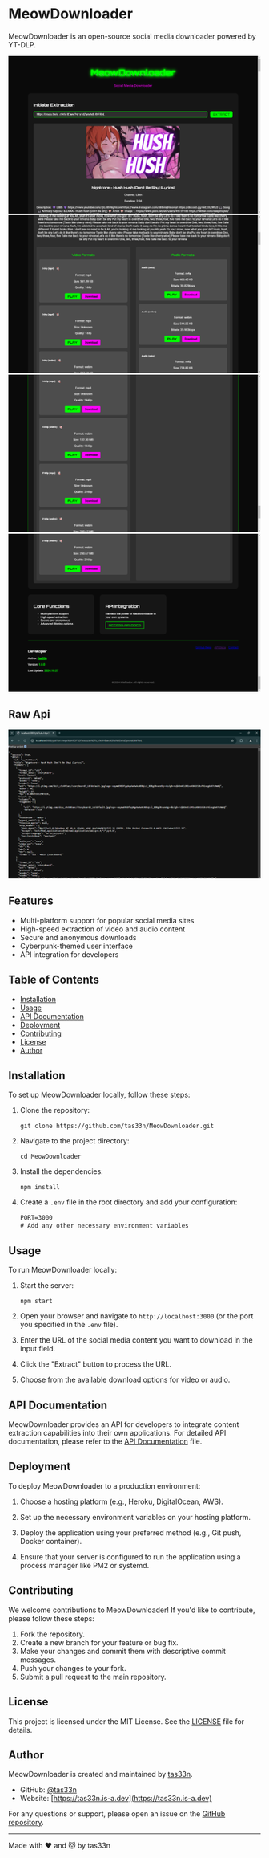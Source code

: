 # MeowDownloader

MeowDownloader is an open-source social media downloader powered by YT-DLP.

![MeowDownloader Preview](/preview/Screenshot%202024-10-27%20220220.png)
![MeowDownloader Preview](/preview/Screenshot%202024-10-27%20220232.png)
![MeowDownloader Preview](/preview/Screenshot%202024-10-27%20220317.png)
![MeowDownloader Preview](/preview/Screenshot%202024-10-27%20220255.png)

## Raw Api
![MeowDownloader Preview](/preview/Screenshot%202024-10-27%20221141.png)


## Features

- Multi-platform support for popular social media sites
- High-speed extraction of video and audio content
- Secure and anonymous downloads
- Cyberpunk-themed user interface
- API integration for developers

## Table of Contents

- [Installation](#installation)
- [Usage](#usage)
- [API Documentation](#api-documentation)
- [Deployment](#deployment)
- [Contributing](#contributing)
- [License](#license)
- [Author](#author)

## Installation

To set up MeowDownloader locally, follow these steps:

1. Clone the repository:
   ```
   git clone https://github.com/tas33n/MeowDownloader.git
   ```

2. Navigate to the project directory:
   ```
   cd MeowDownloader
   ```

3. Install the dependencies:
   ```
   npm install
   ```

4. Create a `.env` file in the root directory and add your configuration:
   ```
   PORT=3000
   # Add any other necessary environment variables
   ```

## Usage

To run MeowDownloader locally:

1. Start the server:
   ```
   npm start
   ```

2. Open your browser and navigate to `http://localhost:3000` (or the port you specified in the `.env` file).

3. Enter the URL of the social media content you want to download in the input field.

4. Click the "Extract" button to process the URL.

5. Choose from the available download options for video or audio.

## API Documentation

MeowDownloader provides an API for developers to integrate content extraction capabilities into their own applications. For detailed API documentation, please refer to the [API Documentation](./docs/api.md) file.

## Deployment

To deploy MeowDownloader to a production environment:

1. Choose a hosting platform (e.g., Heroku, DigitalOcean, AWS).

2. Set up the necessary environment variables on your hosting platform.

3. Deploy the application using your preferred method (e.g., Git push, Docker container).

4. Ensure that your server is configured to run the application using a process manager like PM2 or systemd.

## Contributing

We welcome contributions to MeowDownloader! If you'd like to contribute, please follow these steps:

1. Fork the repository.
2. Create a new branch for your feature or bug fix.
3. Make your changes and commit them with descriptive commit messages.
4. Push your changes to your fork.
5. Submit a pull request to the main repository.

## License

This project is licensed under the MIT License. See the [LICENSE](./LICENSE) file for details.

## Author

MeowDownloader is created and maintained by [tas33n](https://github.com/tas33n).

- GitHub: [@tas33n](https://github.com/tas33n)
- Website: [https://tas33n.is-a.dev](https://tas33n.is-a.dev)

For any questions or support, please open an issue on the [GitHub repository](https://github.com/tas33n/MeowDownloader/issues).

---

Made with ❤️ and 🐱 by tas33n